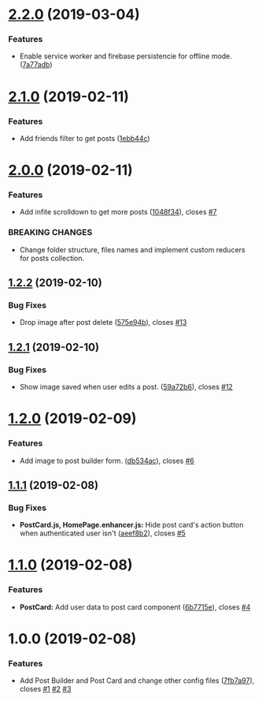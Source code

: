 # [2.2.0](https://github.com/raulingg/facebook-challenge/compare/v2.1.0...v2.2.0) (2019-03-04)


### Features

* Enable service worker and firebase persistencie for offline mode. ([7a77adb](https://github.com/raulingg/facebook-challenge/commit/7a77adb))

# [2.1.0](https://github.com/raulingg/facebook-challenge/compare/v2.0.0...v2.1.0) (2019-02-11)


### Features

* Add friends filter to get posts ([1ebb44c](https://github.com/raulingg/facebook-challenge/commit/1ebb44c))

# [2.0.0](https://github.com/raulingg/facebook-challenge/compare/v1.2.2...v2.0.0) (2019-02-11)


### Features

* Add infite scrolldown to get more posts ([1048f34](https://github.com/raulingg/facebook-challenge/commit/1048f34)), closes [#7](https://github.com/raulingg/facebook-challenge/issues/7)


### BREAKING CHANGES

* Change folder structure, files names and implement custom reducers for posts
collection.

## [1.2.2](https://github.com/raulingg/facebook-challenge/compare/v1.2.1...v1.2.2) (2019-02-10)


### Bug Fixes

* Drop image after post delete ([575e94b](https://github.com/raulingg/facebook-challenge/commit/575e94b)), closes [#13](https://github.com/raulingg/facebook-challenge/issues/13)

## [1.2.1](https://github.com/raulingg/facebook-challenge/compare/v1.2.0...v1.2.1) (2019-02-10)


### Bug Fixes

* Show image saved when user edits a post. ([59a72b6](https://github.com/raulingg/facebook-challenge/commit/59a72b6)), closes [#12](https://github.com/raulingg/facebook-challenge/issues/12)

# [1.2.0](https://github.com/raulingg/facebook-challenge/compare/v1.1.1...v1.2.0) (2019-02-09)


### Features

* Add image to post builder form. ([db534ac](https://github.com/raulingg/facebook-challenge/commit/db534ac)), closes [#6](https://github.com/raulingg/facebook-challenge/issues/6)

## [1.1.1](https://github.com/raulingg/facebook-challenge/compare/v1.1.0...v1.1.1) (2019-02-08)


### Bug Fixes

* **PostCard.js, HomePage.enhancer.js:** Hide post card's action button when authenticated user isn't ([aeef8b2](https://github.com/raulingg/facebook-challenge/commit/aeef8b2)), closes [#5](https://github.com/raulingg/facebook-challenge/issues/5)

# [1.1.0](https://github.com/raulingg/facebook-challenge/compare/v1.0.0...v1.1.0) (2019-02-08)


### Features

* **PostCard:** Add user data to post card component ([6b7715e](https://github.com/raulingg/facebook-challenge/commit/6b7715e)), closes [#4](https://github.com/raulingg/facebook-challenge/issues/4)

# 1.0.0 (2019-02-08)


### Features

* Add Post Builder and Post Card and change other config files ([7fb7a97](https://github.com/raulingg/facebook-challenge/commit/7fb7a97)), closes [#1](https://github.com/raulingg/facebook-challenge/issues/1) [#2](https://github.com/raulingg/facebook-challenge/issues/2) [#3](https://github.com/raulingg/facebook-challenge/issues/3)
